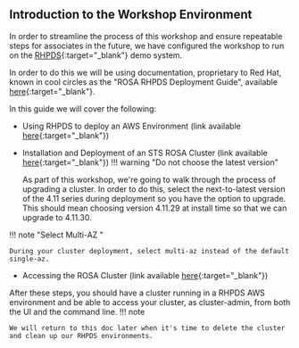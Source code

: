 ## Introduction to the Workshop Environment

In order to streamline the process of this workshop and ensure repeatable steps for associates in the future, we have configured the workshop to run on the [RHPDS](https://demo.redhat.com/catalog){:target="_blank"} demo system. 

In order to do this we will be using documentation, proprietary to Red Hat, known in cool circles as the "ROSA RHPDS Deployment Guide", available [here](https://docs.google.com/document/d/1u9wDEWXlX8r5gJiUcjBoiVllDMCl9KvPyxJ8jOkuwcI/){:target="_blank"}.

In this guide we will cover the following:

- Using RHPDS to deploy an AWS Environment (link available [here](https://docs.google.com/document/d/1u9wDEWXlX8r5gJiUcjBoiVllDMCl9KvPyxJ8jOkuwcI/edit#heading=h.2ym2u1bfh9bh){:target="_blank"})
- Installation and Deployment of an STS ROSA Cluster (link available [here](https://docs.google.com/document/d/1u9wDEWXlX8r5gJiUcjBoiVllDMCl9KvPyxJ8jOkuwcI/edit#){:target="_blank"})
!!! warning "Do not choose the latest version"

    As part of this workshop, we're going to walk through the process of upgrading a cluster. In order to do this, select the next-to-latest version of the 4.11 series during deployment so you have the option to upgrade. This should mean choosing version 4.11.29 at install time so that we can upgrade to 4.11.30.
    
!!! note "Select Multi-AZ "

    During your cluster deployment, select multi-az instead of the default single-az.
- Accessing the ROSA Cluster (link available [here](https://docs.google.com/document/d/1u9wDEWXlX8r5gJiUcjBoiVllDMCl9KvPyxJ8jOkuwcI/edit#heading=h.w1lzwyhnr30q){:target="_blank"})

After these steps, you should have a cluster running in a RHPDS AWS environment and be able to access your cluster, as cluster-admin, from both the UI and the command line.
!!! note

    We will return to this doc later when it's time to delete the cluster and clean up our RHPDS environments. 
